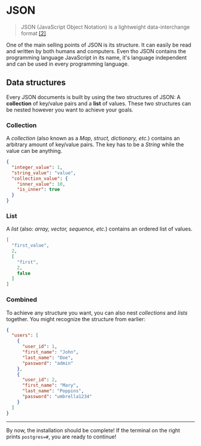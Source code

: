 # JSON

> JSON (JavaScript Object Notation) is a lightweight data-interchange format [[2]](https://www.json.org/json-en.html)

One of the main selling points of JSON is its structure. It can easily be read and written by both humans and computers.
Even tho JSON contains the programming language JavaScript in its name, it's language independent and can be used in
every programming language.

## Data structures

Every JSON documents is built by using the two structures of JSON: A **collection** of key/value pairs and a **list** of
values. These two structures can be nested however you want to achieve your goals.

### Collection

A *collection* (also known as a *Map, struct, dictionary, etc.*) contains an arbitrary amount of key/value pairs. The
key has to be a *String* while the value can be anything.

```json
{
  "integer_value": 1,
  "string_value": "value",
  "collection_value": {
    "inner_value": 10,
    "is_inner": true
  }
}
```

### List

A *list* (also: *array, vector, sequence, etc.*) contains an ordered list of values.

```json
[
  "first_value",
  2,
  [
    "first",
    2,
    false
  ]
]
```

### Combined

To achieve any structure you want, you can also nest *collections* and *lists* together. You might recognize the
structure from earlier:

```json
{
  "users": [
    {
      "user_id": 1,
      "first_name": "John",
      "last_name": "Doe",
      "password": "admin"
    },
    {
      "user_id": 2,
      "first_name": "Mary",
      "last_name": "Poppins",
      "password": "umbrella1234"
    }
  ]
}
```

---

By now, the installation should be complete! If the terminal on the right prints `postgres=#`, you are ready to
continue!

